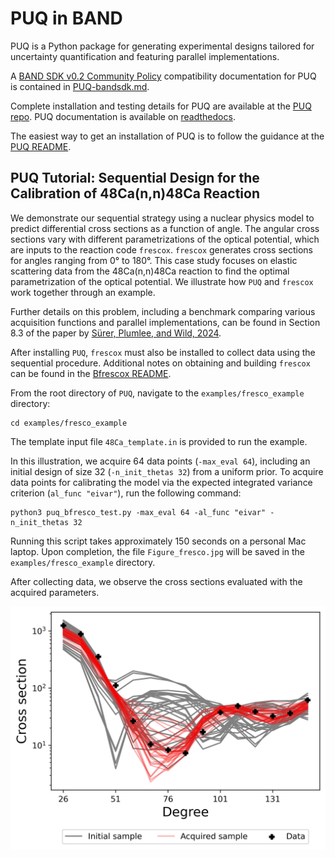 # PUQ in BAND 

PUQ is a Python package for generating experimental designs tailored for uncertainty quantification and featuring parallel implementations.

A [BAND SDK v0.2 Community Policy](/resources/sdkpolicies/bandsdk.md) compatibility documentation for PUQ is contained in [PUQ-bandsdk.md](/software/PUQ/PUQ-bandsdk.md).

Complete installation and testing details for PUQ are available at the [PUQ repo](https://github.com/parallelUQ/PUQ). PUQ documentation is available on [readthedocs](https://puq.readthedocs.io/).

The easiest way to get an installation of PUQ is to follow the guidance at the [PUQ README](https://github.com/parallelUQ/PUQ/blob/main/README.rst).

## PUQ Tutorial: Sequential Design for the Calibration of 48Ca(n,n)48Ca Reaction

We demonstrate our sequential strategy using a nuclear physics model to predict differential cross sections as a function of angle. The angular cross sections vary with different parametrizations of the optical potential, which are inputs to the reaction code ``frescox``. ``frescox`` generates cross sections for angles ranging from 0° to 180°. This case study focuses on elastic scattering data from the 48Ca(n,n)48Ca  reaction to find the optimal parametrization of the optical potential. We illustrate how ``PUQ`` and ``frescox`` work together through an example.

Further details on this problem, including a benchmark comparing various acquisition functions and parallel implementations, can be found in Section 8.3 of the paper by [Sürer, Plumlee, and Wild, 2024](https://www.tandfonline.com/doi/abs/10.1080/00401706.2023.2246157?src=&journalCode=utch20).

After installing ``PUQ``, ``frescox`` must also be installed to collect data using the sequential procedure. Additional notes on obtaining and building ``frescox`` can be found in the [Bfrescox README](/software/Bfrescox/README.md).

From the root directory of ``PUQ``, navigate to the ``examples/fresco_example`` directory:
```
cd examples/fresco_example
```

The template input file ``48Ca_template.in`` is provided to run the example.

In this illustration, we acquire 64 data points (``-max_eval 64``), including an initial design of size 32 (``-n_init_thetas 32``) from a uniform prior. To acquire data points for calibrating the model via the expected integrated variance criterion (``al_func "eivar"``), run the following command:
```
python3 puq_bfresco_test.py -max_eval 64 -al_func "eivar" -n_init_thetas 32
```

Running this script takes approximately 150 seconds on a personal Mac laptop. Upon completion, the file ``Figure_fresco.jpg`` will be saved in the ``examples/fresco_example`` directory.

After collecting data, we observe the cross sections evaluated with the acquired parameters.

![Illustration of PUQ with Bfrescox](https://github.com/parallelUQ/PUQ/blob/main/examples/fresco_example/Figure_fresco.png)


